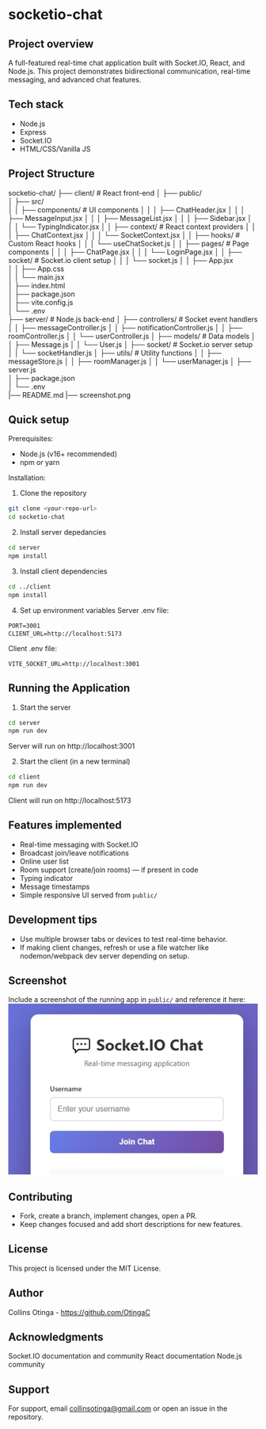 # socketio-chat

## Project overview
A full-featured real-time chat application built with Socket.IO, React, and Node.js. This project demonstrates bidirectional communication, real-time messaging, and advanced chat features.

## Tech stack
- Node.js
- Express
- Socket.IO
- HTML/CSS/Vanilla JS

## Project Structure
socketio-chat/
├── client/                 # React front-end
│   ├── public/            
│   ├── src/               
│   │   ├── components/    # UI components
│   │   │   ├── ChatHeader.jsx
│   │   │   ├── MessageInput.jsx
│   │   │   ├── MessageList.jsx
│   │   │   ├── Sidebar.jsx
│   │   │   └── TypingIndicator.jsx
│   │   ├── context/       # React context providers
│   │   │   ├── ChatContext.jsx
│   │   │   └── SocketContext.jsx
│   │   ├── hooks/         # Custom React hooks
│   │   │   └── useChatSocket.js
│   │   ├── pages/         # Page components
│   │   │   ├── ChatPage.jsx
│   │   │   └── LoginPage.jsx
│   │   ├── socket/        # Socket.io client setup
│   │   │   └── socket.js
│   │   ├── App.jsx        
│   │   ├── App.css        
│   │   └── main.jsx       
│   ├── index.html         
│   ├── package.json       
│   ├── vite.config.js     
│   └── .env               
├── server/                # Node.js back-end
│   ├── controllers/       # Socket event handlers
│   │   ├── messageController.js
│   │   ├── notificationController.js
│   │   ├── roomController.js
│   │   └── userController.js
│   ├── models/            # Data models
│   │   ├── Message.js
│   │   └── User.js
│   ├── socket/            # Socket.io server setup
│   │   └── socketHandler.js
│   ├── utils/             # Utility functions
│   │   ├── messageStore.js
│   │   ├── roomManager.js
│   │   └── userManager.js
│   ├── server.js          
│   ├── package.json       
│   └── .env               
|── README.md
|── screenshot.png

## Quick setup

Prerequisites:
- Node.js (v16+ recommended)
- npm or yarn

Installation:
1. Clone the repository
```bash
git clone <your-repo-url>
cd socketio-chat
```
2. Install server depedancies
```bash
cd server
npm install
```
3. Install client dependencies
```bash
cd ../client
npm install
```
4. Set up environment variables
Server .env file:
```env
PORT=3001
CLIENT_URL=http://localhost:5173
```
Client .env file:
```env
VITE_SOCKET_URL=http://localhost:3001
```
## Running the Application
1. Start the server
```bash
cd server
npm run dev
```
Server will run on http://localhost:3001

2. Start the client (in a new terminal)
```bash
cd client
npm run dev
```
Client will run on http://localhost:5173

## Features implemented
- Real-time messaging with Socket.IO
- Broadcast join/leave notifications
- Online user list
- Room support (create/join rooms) — if present in code
- Typing indicator
- Message timestamps
- Simple responsive UI served from `public/`

## Development tips
- Use multiple browser tabs or devices to test real-time behavior.
- If making client changes, refresh or use a file watcher like nodemon/webpack dev server depending on setup.

## Screenshot
Include a screenshot of the running app in `public/` and reference it here:
![Chat app screenshot](socketio-chat/screenshot.png)

## Contributing
- Fork, create a branch, implement changes, open a PR.
- Keep changes focused and add short descriptions for new features.

## License
This project is licensed under the MIT License.

## Author
Collins Otinga - https://github.com/OtingaC

## Acknowledgments

Socket.IO documentation and community
React documentation
Node.js community

## Support
For support, email collinsotinga@gmail.com or open an issue in the repository.
